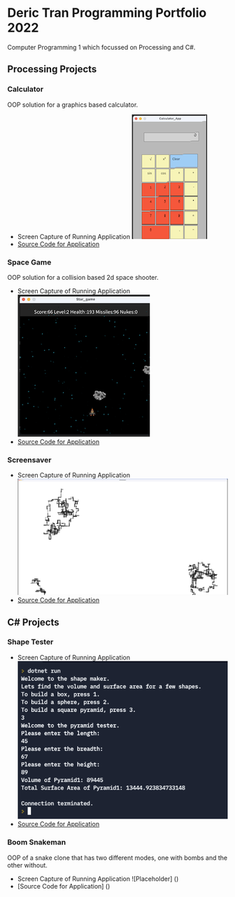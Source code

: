 # Deric Tran Programming Portfolio 2022
Computer Programming 1 which focussed on Processing and C#.

## Processing Projects

### Calculator
OOP solution for a graphics based calculator.
* Screen Capture of Running Application
![Calculator](https://github.com/ikenim/portfolio22/blob/main/images/calculator.png?raw=true)
* [Source Code for Application](https://github.com/ikenim/portfolio22/blob/main/src/Calculator_App.zip)

### Space Game
OOP solution for a collision based 2d space shooter.
* Screen Capture of Running Application
![Spacegame](https://github.com/ikenim/portfolio22/blob/main/images/stargame.png?raw=true)
* [Source Code for Application](https://github.com/ikenim/portfolio22/blob/main/src/Star_game.zip)

### Screensaver
* Screen Capture of Running Application
![Screensaver](https://github.com/ikenim/portfolio22/blob/main/images/screensaver.png?raw=true)
* [Source Code for Application](https://github.com/ikenim/portfolio22/blob/main/src/Star_game.zip)

## C# Projects

### Shape Tester
* Screen Capture of Running Application
![ShapeTester](https://github.com/ikenim/portfolio22/blob/main/images/ShapeTester.png)
* [Source Code for Application](https://github.com/ikenim/portfolio22/blob/main/src/ShapeTester1.zip)

### Boom Snakeman
OOP of a snake clone that has two different modes, one with bombs and the other without.
* Screen Capture of Running Application
![Placeholder] ()
* [Source Code for Application] ()
